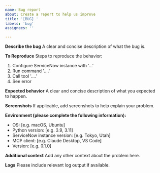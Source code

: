 ```yaml
---
name: Bug report
about: Create a report to help us improve
title: '[BUG] '
labels: 'bug'
assignees: ''

---
```


**Describe the bug**
A clear and concise description of what the bug is.

**To Reproduce**
Steps to reproduce the behavior:
1. Configure ServiceNow instance with '...'
2. Run command '....'
3. Call tool '....'
4. See error

**Expected behavior**
A clear and concise description of what you expected to happen.

**Screenshots**
If applicable, add screenshots to help explain your problem.

**Environment (please complete the following information):**
 - OS: [e.g. macOS, Ubuntu]
 - Python version: [e.g. 3.9, 3.11]
 - ServiceNow instance version: [e.g. Tokyo, Utah]
 - MCP client: [e.g. Claude Desktop, VS Code]
 - Version: [e.g. 0.1.0]

**Additional context**
Add any other context about the problem here.

**Logs**
Please include relevant log output if available.